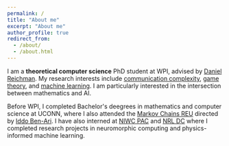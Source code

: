 ```yaml
---
permalink: /
title: "About me"
excerpt: "About me"
author_profile: true
redirect_from: 
  - /about/
  - /about.html
---
```


I am a **theoretical computer science** PhD student at WPI, advised by [Daniel Reichman](https://www.wpi.edu/people/faculty/dreichman). My research interests include [communication complexity](https://en.wikipedia.org/wiki/Communication_complexity), [game theory](https://en.wikipedia.org/wiki/Game_theory), and [machine learning](https://en.wikipedia.org/wiki/Machine_learning). I am particularly interested in the intersection between mathematics and AI.

Before WPI, I completed Bachelor's deegrees in mathematics and computer science at UCONN, where I also attended the [Markov Chains REU](https://markov-chains-reu.math.uconn.edu/research-projects/research-topics/) directed by [Iddo Ben-Ari](https://math.uconn.edu/person/iddo-ben-ari/). I have also interned at [NIWC PAC](https://www.niwcpacific.navy.mil/) and [NRL DC](https://www.nrl.navy.mil/) where I completed research projects in neuromorphic computing and physics-informed machine learning.
